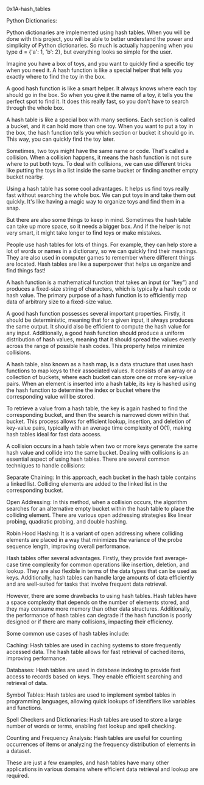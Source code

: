 0x1A-hash_tables

Python Dictionaries:

Python dictionaries are implemented using hash tables. When you will be done with this project, you will be able to better understand the power and simplicity of Python dictionaries. So much is actually happening when you type d = {'a': 1, 'b': 2}, but everything looks so simple for the user.

Imagine you have a box of toys, and you want to quickly find a specific toy when you need it. A hash function is like a special helper that tells you exactly where to find the toy in the box.

A good hash function is like a smart helper. It always knows where each toy should go in the box. So when you give it the name of a toy, it tells you the perfect spot to find it. It does this really fast, so you don't have to search through the whole box.

A hash table is like a special box with many sections. Each section is called a bucket, and it can hold more than one toy. When you want to put a toy in the box, the hash function tells you which section or bucket it should go in. This way, you can quickly find the toy later.

Sometimes, two toys might have the same name or code. That's called a collision. When a collision happens, it means the hash function is not sure where to put both toys. To deal with collisions, we can use different tricks like putting the toys in a list inside the same bucket or finding another empty bucket nearby.

Using a hash table has some cool advantages. It helps us find toys really fast without searching the whole box. We can put toys in and take them out quickly. It's like having a magic way to organize toys and find them in a snap.

But there are also some things to keep in mind. Sometimes the hash table can take up more space, so it needs a bigger box. And if the helper is not very smart, it might take longer to find toys or make mistakes.

People use hash tables for lots of things. For example, they can help store a lot of words or names in a dictionary, so we can quickly find their meanings. They are also used in computer games to remember where different things are located. Hash tables are like a superpower that helps us organize and find things fast!


A hash function is a mathematical function that takes an input (or "key") and produces a fixed-size string of characters, which is typically a hash code or hash value. The primary purpose of a hash function is to efficiently map data of arbitrary size to a fixed-size value.

A good hash function possesses several important properties. Firstly, it should be deterministic, meaning that for a given input, it always produces the same output. It should also be efficient to compute the hash value for any input. Additionally, a good hash function should produce a uniform distribution of hash values, meaning that it should spread the values evenly across the range of possible hash codes. This property helps minimize collisions.

A hash table, also known as a hash map, is a data structure that uses hash functions to map keys to their associated values. It consists of an array or a collection of buckets, where each bucket can store one or more key-value pairs. When an element is inserted into a hash table, its key is hashed using the hash function to determine the index or bucket where the corresponding value will be stored.

To retrieve a value from a hash table, the key is again hashed to find the corresponding bucket, and then the search is narrowed down within that bucket. This process allows for efficient lookup, insertion, and deletion of key-value pairs, typically with an average time complexity of O(1), making hash tables ideal for fast data access.

A collision occurs in a hash table when two or more keys generate the same hash value and collide into the same bucket. Dealing with collisions is an essential aspect of using hash tables. There are several common techniques to handle collisions:

Separate Chaining: In this approach, each bucket in the hash table contains a linked list. Colliding elements are added to the linked list in the corresponding bucket.

Open Addressing: In this method, when a collision occurs, the algorithm searches for an alternative empty bucket within the hash table to place the colliding element. There are various open addressing strategies like linear probing, quadratic probing, and double hashing.

Robin Hood Hashing: It is a variant of open addressing where colliding elements are placed in a way that minimizes the variance of the probe sequence length, improving overall performance.

Hash tables offer several advantages. Firstly, they provide fast average-case time complexity for common operations like insertion, deletion, and lookup. They are also flexible in terms of the data types that can be used as keys. Additionally, hash tables can handle large amounts of data efficiently and are well-suited for tasks that involve frequent data retrieval.

However, there are some drawbacks to using hash tables. Hash tables have a space complexity that depends on the number of elements stored, and they may consume more memory than other data structures. Additionally, the performance of hash tables can degrade if the hash function is poorly designed or if there are many collisions, impacting their efficiency.

Some common use cases of hash tables include:

Caching: Hash tables are used in caching systems to store frequently accessed data. The hash table allows for fast retrieval of cached items, improving performance.

Databases: Hash tables are used in database indexing to provide fast access to records based on keys. They enable efficient searching and retrieval of data.

Symbol Tables: Hash tables are used to implement symbol tables in programming languages, allowing quick lookups of identifiers like variables and functions.

Spell Checkers and Dictionaries: Hash tables are used to store a large number of words or terms, enabling fast lookup and spell checking.

Counting and Frequency Analysis: Hash tables are useful for counting occurrences of items or analyzing the frequency distribution of elements in a dataset.

These are just a few examples, and hash tables have many other applications in various domains where efficient data retrieval and lookup are required.
